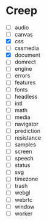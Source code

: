 # Creep

- [ ] audio
- [ ] canvas
- [x] css
- [ ] cssmedia
- [x] document
- [ ] domrect
- [ ] engine
- [ ] errors
- [ ] features
- [ ] fonts
- [ ] headless
- [ ] intl
- [ ] math
- [ ] media
- [ ] navigator
- [ ] prediction
- [ ] resistance
- [ ] samples
- [ ] screen
- [ ] speech
- [ ] status
- [ ] svg
- [ ] timezone
- [ ] trash
- [ ] webgl
- [ ] webrtc
- [ ] window
- [ ] worker
